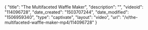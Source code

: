 {
    "title": "The Multifaceted Waffle Maker",
    "description": "",
    "videoid": "114096728",
    "date_created": "1503707244",
    "date_modified": "1506959340",
    "type": "captivate",
    "layout": "video",
    "url": "\/v\/the-multifaceted-waffle-maker-mp4\/114096728"
}